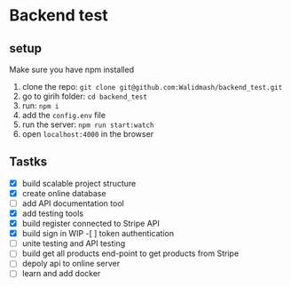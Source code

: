 # Backend test

## setup
Make sure you have npm installed

  1. clone the repo: `git clone git@github.com:Walidmash/backend_test.git`
  2. go to girih folder: `cd backend_test`
  3. run: `npm i`
  4. add the `config.env` file
  5. run the server: `npm run start:watch`
  6. open `localhost:4000` in the browser

## Tastks
  -[x] build scalable project structure
  -[x] create online database
  -[ ] add API documentation tool
  -[x] add testing tools
  -[X] build register connected to Stripe API 
  -[X] build sign in
  WIP -[ ] token authentication
  -[ ] unite testing and API testing
  -[ ] build get all products end-point to get products from Stripe
  -[ ] depoly api to online server
  -[ ] learn and add docker